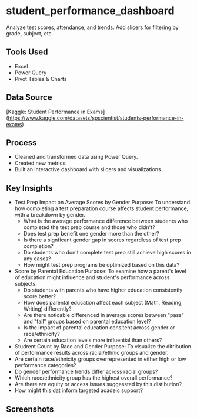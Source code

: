 # student_performance_dashboard
Analyze test scores, attendance, and trends. Add slicers for filtering by grade, subject, etc.

## Tools Used
- Excel
- Power Query
- Pivot Tables & Charts

## Data Source
[Kaggle: Student Performance in Exams] (https://www.kaggle.com/datasets/spscientist/students-performance-in-exams)

## Process
- Cleaned and transformed data using Power Query.
- Created new metrics:
- Built an interactive dashboard with slicers and visualizations.

## Key Insights
- Test Prep Impact on Average Scores by Gender
Purpose: To understand how completing a test preparation course affects student performance, with a breakdown by gender.
  - What is the average performance difference between students who completed the test prep course and those who didn't?
  - Does test prep benefit one gender more than the other?
  - Is there a signficant gender gap in scores regardless of test prep completion?
  - Do students who don't complete test prep still achieve high scores in any cases?
  - How might test prep programs be optimized based on this data?
- Score by Parental Education
Purpose: To examine how a parent's level of education might influence and student's performance across subjects.
  - Do students with parents who have higher education consistently score better?
  - How does parental education affect each subject (Math, Reading, Writing) differently?
  - Are there noticable differenced in average scores between "pass" and "fail" groups based on parental education level?
  -  Is the impact of parental education consitent across gender or race/ethnicity?
  -  Are certain education levels more influential than others?
-  Studrent Count by Race and Gender
  Purpose: To visualize the ditribution of performance results across racial/ethnic groups and gender.
  - Are certain race/ethnicity groups overrepresented in either high or low performance categories?
  - Do gender performance trends differ across racial groups?
  - Which race/ethnicity group has the highest overall performance?
  - Are there are equity or access issues suggessted by this distibution?
  - How might this dat inform targeted acadeic support?

  ## Screenshots
